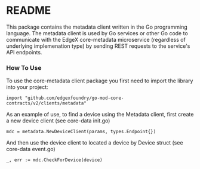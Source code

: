 # README #
This package contains the metadata client written in the Go programming language.  The metadata client is used by Go services or other Go code to communicate with the EdgeX core-metadata microservice (regardless of underlying implemenation type) by sending REST requests to the service's API endpoints.

### How To Use ###
To use the core-metadata client package you first need to import the library into your project:
```
import "github.com/edgexfoundry/go-mod-core-contracts/v2/clients/metadata"
```
As an example of use, to find a device using the Metadata client, first create a new device client (see core-data init.go)
```
mdc = metadata.NewDeviceClient(params, types.Endpoint{})
```
And then use the device client to located a device by Device struct (see core-data event.go)
```
_, err := mdc.CheckForDevice(device)
```
